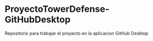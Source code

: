 # ProyectoTowerDefense-GitHubDesktop
Repositorio para trabajar el proyecto en la aplicacion GitHub Desktop
